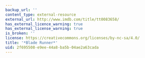 ```yaml
---
backup_url: ''
content_type: external-resource
external_url: http://www.imdb.com/title/tt0083658/
has_external_licence_warning: true
has_external_license_warning: true
is_broken: ''
license: https://creativecommons.org/licenses/by-nc-sa/4.0/
title: '*Blade Runner*'
uid: 2f695508-e9ee-44a8-ba5b-04ae2a63cada
---
```

